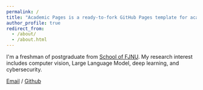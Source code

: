 ```yaml
---
permalink: /
title: "Academic Pages is a ready-to-fork GitHub Pages template for academic personal websites"
author_profile: true
redirect_from: 
  - /about/
  - /about.html
---
```


I'm a freshman of postgraduate from [School of FJNU](https://ccs.fjnu.edu.cn/). My research interest includes computer vision, Large Language Model, deep learning, and cybersecurity.

[Email](j0hnhu4ng6688@outlook.com) / [Github](https://github.com/waHAHJIAHAO) 
